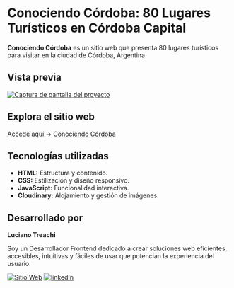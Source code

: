# Conociendo Córdoba: 80 Lugares Turísticos en Córdoba Capital

**Conociendo Córdoba** es un sitio web que presenta 80 lugares turísticos para visitar en la ciudad de Córdoba, Argentina.

## Vista previa

[![Captura de pantalla del proyecto](https://i.postimg.cc/g2hWXkq0/website.jpg)](https://postimg.cc/dhJXgFfM)

## Explora el sitio web

Accede aquí → [Conociendo Córdoba](https://conociendocordoba.netlify.app/)

## Tecnologías utilizadas

- **HTML:** Estructura y contenido.
- **CSS:** Estilización y diseño responsivo.
- **JavaScript:** Funcionalidad interactiva.
- **Cloudinary:** Alojamiento y gestión de imágenes.

## Desarrollado por

**Luciano Treachi**

Soy un Desarrollador Frontend dedicado a crear soluciones web eficientes, accesibles, intuitivas y fáciles de usar que potencian la experiencia del usuario.

[![Sitio Web](https://img.shields.io/badge/Sitio_Web-black?style=for-the-badge&logoColor=white)](https://lucianotreachi.website/)
[![linkedIn](https://img.shields.io/badge/LinkedIn-0077B5?style=for-the-badge&logoColor=white)](https://www.linkedin.com/in/luciano-treachi/)
